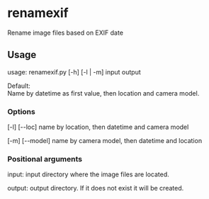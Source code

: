 # renamexif
Rename image files based on EXIF date

## Usage
usage: renamexif.py [-h] [-l | -m] input output

Default:  
Name by datetime as first value, then location and camera model.


### Options
<p>[-l] [--loc] name by location, then datetime and camera model</p>
<p>[-m] [--model] name by camera model, then datetime and location</p>


### Positional arguments
<p>input: input directory where the image files are located.</p>
<p>output: output directory. If it does not exist it will be created.</p>
